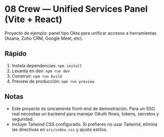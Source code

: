 # 08 Crew — Unified Services Panel (Vite + React)

Proyecto de ejemplo: panel tipo Okta para unificar accesos a herramientas (Asana, Zoho CRM, Google Meet, etc).

## Rápido
1. Instala dependencias: `npm install`
2. Levanta en dev: `npm run dev`
3. Construir: `npm run build`
4. Preview de producción: `npm run preview`

## Notas
- Este proyecto es únicamente front-end de demostración. Para un SSO real necesitas un backend para manejar OAuth flows, tokens, secretos y seguridad.
- Incluye Tailwind CSS configurado. Si prefieres no usar Tailwind, elimina las directivas en `src/index.css` y ajusta estilos.
